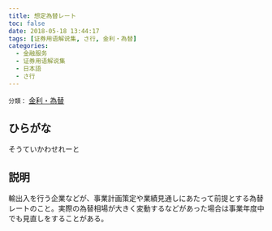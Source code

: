 ```yaml
---
title: 想定為替レート
toc: false
date: 2018-05-18 13:44:17
tags: [证券用语解说集, さ行, 金利・為替]
categories:
  - 金融服务
  - 证券用语解说集
  - 日本語
  - さ行
---
```


`分類：` [金利・為替](/tags/金利・為替/)

## ひらがな

そうていかわせれーと

## 説明

輸出入を行う企業などが、事業計画策定や業績見通しにあたって前提とする為替レートのこと。実際の為替相場が大きく変動するなどがあった場合は事業年度中でも見直しをすることがある。
